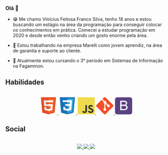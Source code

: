 ### Olá 👋

- 😁 Me chamo Vinícius Feitosa Franco Silva, tenho 18 anos e estou buscando um estágio na área da programação para conseguir colocar os conhecimentos em prática. Comecei a estudar programação em 2020 e desde então venho criando um gosto enorme pela área. 

- 🔭 Estou trabalhando na empresa Marelli como jovem aprendiz, na área de garantia e suporte ao cliente.

- 🌱 Atualmente estou cursando o 3° período em Sistemas de Informação na Fagammon.


## Habilidades
<div align="center" style="display: inline_block"> <br>
  
  <a href="https://github.com/Feitosa-V">
  
   <img width="55" src="https://raw.githubusercontent.com/devicons/devicon/master/icons/html5/html5-original.svg">
   <img width="55" src="https://raw.githubusercontent.com/devicons/devicon/master/icons/css3/css3-original.svg">
   <img width="55" src="https://raw.githubusercontent.com/devicons/devicon/master/icons/javascript/javascript-original.svg">
   <img width="55" src="https://raw.githubusercontent.com/devicons/devicon/master/icons/git/git-original.svg"> 
   <img width="55" src="https://raw.githubusercontent.com/devicons/devicon/master/icons/bootstrap/bootstrap-plain.svg">
  
  </a>
</div>


## Social
<div align="center"><br>
  
  <a href="https://www.linkedin.com/in/feitosa-v/" target="_blank">  
      <img src="https://img.shields.io/badge/LinkedIn-0077B5?style=for-the-badge&logo=linkedin&logoColor=white">
  </a>

  <a  href="https://www.instagram.com/feitosa.vinicius/" target="_blank">
      <img  src="https://img.shields.io/badge/Instagram-832de8?style=for-the-badge&logo=instagram&logoColor=white" >
  </a> 
  
  
   <a href="mailto:vifesi4321@gmail.com?subject=Olá%20" >
      <img src="https://img.shields.io/badge/Gmail-c14438?style=for-the-badge&logo=Gmail&logoColor=white&link=">
   </a>
  
</div>

